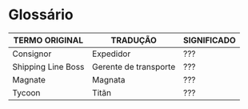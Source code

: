 Glossário
====================
| TERMO ORIGINAL  |  TRADUÇÃO  | SIGNIFICADO  |
| ------------------- | ------------------- |------------------- |
|  Consignor |  Expedidor | ??? |
|  Shipping Line Boss |  Gerente de transporte | ??? |
|  Magnate |  Magnata | ??? |
|  Tycoon |  Titãn | ??? |